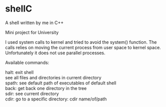 # shellC
A shell written by me in C++

Mini project for University

I used system calls to kernel and tried to avoid the system() function.
The calls relies on moving the current process from user space to kernel space.
Unfortunately it does not use parallel processes.

Available commands:
   
halt: exit shell   
see all files and directories in current directory  
spath: see default path of executables of default shell    
back: get back one directory in the tree   
sdir: see current directory   
cdir: go to a specific directory: cdir name/of/path   


         
